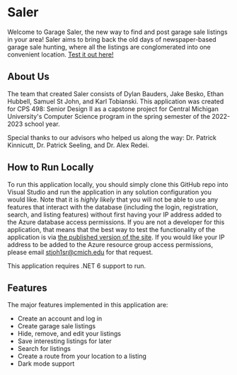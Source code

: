 # Saler
Welcome to Garage Saler, the new way to find and post garage sale listings in your area! Saler aims to bring back the old days of newspaper-based garage sale hunting, where all the listings are conglomerated into one convenient location. [Test it out here!](https://salerapp20230325190845.azurewebsites.net)

## About Us
The team that created Saler consists of Dylan Bauders, Jake Besko, Ethan Hubbell, Samuel St John, and Karl Tobianski. This application was created for CPS 498: Senior Design II as a capstone project for Central Michigan University's Computer Science program in the spring semester of the 2022-2023 school year.

Special thanks to our advisors who helped us along the way: Dr. Patrick Kinnicutt, Dr. Patrick Seeling, and Dr. Alex Redei.

## How to Run Locally
To run this application locally, you should simply clone this GitHub repo into Visual Studio and run the application in any solution configuration you would like. Note that it is _highly likely_ that you will not be able to use any features that interact with the database (including the login, registration, search, and listing features) without first having your IP address added to the Azure database access permissions. If you are not a developer for this application, that means that the best way to test the functionality of the application is via [the published version of the site](https://salerapp20230325190845.azurewebsites.net). If you would like your IP address to be added to the Azure resource group access permissions, please email stjoh1sr@cmich.edu for that request.

This application requires .NET 6 support to run.

## Features
The major features implemented in this application are:
* Create an account and log in
* Create garage sale listings
* Hide, remove, and edit your listings
* Save interesting listings for later
* Search for listings
* Create a route from your location to a listing
* Dark mode support